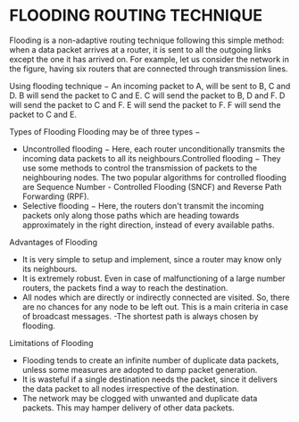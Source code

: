 # FLOODING ROUTING TECHNIQUE
Flooding is a non-adaptive routing technique following this simple method: when a data packet arrives at a router, it is sent to all the outgoing links except the one it has arrived on. For example, let us consider the network in the figure, having six routers that are connected through transmission lines.



Using flooding technique −
An incoming packet to A, will be sent to B, C and D.
B will send the packet to C and E.
C will send the packet to B, D and F.
D will send the packet to C and F.
E will send the packet to F.
F will send the packet to C and E.

Types of Flooding
Flooding may be of three types −
- Uncontrolled flooding − Here, each router unconditionally transmits the incoming data packets to all its neighbours.Controlled flooding − They use some methods to control the transmission of packets to the neighbouring nodes. The two popular algorithms for controlled flooding are Sequence Number - Controlled Flooding (SNCF) and Reverse Path Forwarding (RPF).
- Selective flooding − Here, the routers don't transmit the incoming packets only along those paths which are heading towards approximately in the right direction, instead of every available paths.

Advantages of Flooding
- It is very simple to setup and implement, since a router may know only its neighbours.
- It is extremely robust. Even in case of malfunctioning of a large number routers, the packets find a way to reach the destination.
- All nodes which are directly or indirectly connected are visited. So, there are no chances for any node to be left out. This is a main criteria in case of broadcast messages.
-The shortest path is always chosen by flooding.

Limitations of Flooding
- Flooding tends to create an infinite number of duplicate data packets, unless some measures are adopted to damp packet generation.
- It is wasteful if a single destination needs the packet, since it delivers the data packet to all nodes irrespective of the destination.
- The network may be clogged with unwanted and duplicate data packets. This may hamper delivery of other data packets.
